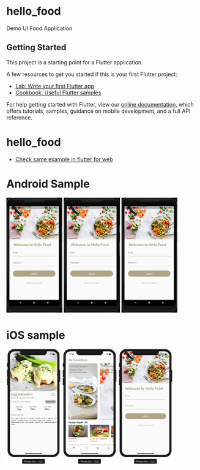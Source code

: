 # hello_food

Demo UI Food Application

## Getting Started

This project is a starting point for a Flutter application.

A few resources to get you started if this is your first Flutter project:

- [Lab: Write your first Flutter app](https://flutter.dev/docs/get-started/codelab)
- [Cookbook: Useful Flutter samples](https://flutter.dev/docs/cookbook)

For help getting started with Flutter, view our 
[online documentation](https://flutter.dev/docs), which offers tutorials, 
samples, guidance on mobile development, and a full API reference.
# hello_food

- [Check same example in flutter for web](https://github.com/shainsingh89/hello_food_web)

# Android Sample
<img src="sample_image/android_1.jpg" height="300em" /> <img
src="sample_image/android_1.jpg" height="300em" /> <img
src="sample_image/android_1.jpg" height="300em" />


# iOS sample
<img src="sample_image/ios_1.png" height="300em" /> <img
src="sample_image/ios_2.png" height="300em" /> <img
src="sample_image/ios_3.png" height="300em" />